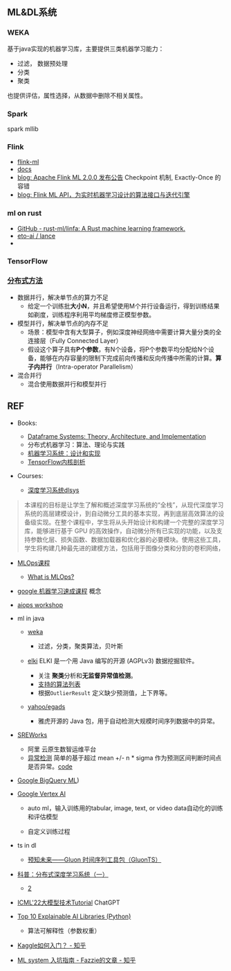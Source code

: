 ## ML&DL系统

### WEKA

基于java实现的机器学习库，主要提供三类机器学习能力：

- 过滤， 数据预处理
- 分类
- 聚类

也提供评估，属性选择，从数据中删除不相关属性。

### Spark

spark mllib

### Flink

- [flink-ml](https://github.com/apache/flink-ml)
- [docs](https://nightlies.apache.org/flink/flink-ml-docs-master/)
- [blog: Apache Flink ML 2.0.0 发布公告](https://developer.aliyun.com/article/851353)
  Checkpoint 机制, Exactly-Once 的容错
- [blog: Flink ML API，为实时机器学习设计的算法接口与迭代引擎](https://flink-learning.org.cn/article/detail/a0f69045967f9ca68736b518bd40a12a)

### ml on rust

- [GitHub - rust-ml/linfa: A Rust machine learning framework.](https://github.com/rust-ml/linfa)
- [eto-ai / lance](https://github.com/eto-ai/lance)
- 

### TensorFlow

### [分布式方法](https://openmlsys.github.io/chapter_distributed_training/methods.html)

- 数据并行，解决单节点的算力不足
  - 给定一个训练批**大小N**，并且希望使用M个并行设备运行，得到训练结果如剃度，训练程序利用平均梯度修正模型参数。
- 模型并行，解决单节点的内存不足
  - 场景：模型中含有大型算子，例如深度神经网络中需要计算大量分类的全连接层（Fully Connected Layer）
  - 假设这个算子具有**P个参数**，有N个设备，将P个参数平均分配给N个设备，能够在内存容量的限制下完成前向传播和反向传播中所需的计算。**算子内并行**（Intra-operator Parallelism）
- 混合并行
  - 混合使用数据并行和模型并行

## REF

- Books:
  
  - [Dataframe Systems: Theory, Architecture, and Implementation](https://www2.eecs.berkeley.edu/Pubs/TechRpts/2021/EECS-2021-193.pdf)
  - 分布式机器学习：算法、理论与实践
  - [机器学习系统：设计和实现](https://openmlsys.github.io/)
  - [TensorFlow内核剖析](https://github.com/horance-liu/tensorflow-internals/blob/master/tensorflow-internals.pdf)

- Courses:
  
  - [深度学习系统dlsys](https://dlsyscourse.org/) 

> 本课程的目标是让学生了解和概述深度学习系统的“全栈”，从现代深度学习系统的高层建模设计，到自动微分工具的基本实现，再到底层高效算法的设备级实现。在整个课程中，学生将从头开始设计和构建一个完整的深度学习库，能够进行基于 GPU 的高效操作，自动微分所有已实现的功能，以及支持参数化层、损失函数、数据加载器和优化器的必要模块。使用这些工具，学生将构建几种最先进的建模方法，包括用于图像分类和分割的卷积网络，

- [MLOps课程](https://madewithml.com/courses/mlops/)
  
  - [What is MLOps?](https://newrelic.com/blog/best-practices/what-is-mlops)

- [google 机器学习速成课程](https://developers.google.com/machine-learning/crash-course) 概念

- [aiops workshop](http://workshop.aiops.org/)

- ml in java
  
  - [weka](https://waikato.github.io/weka-wiki/using_the_api/)  
    
    - 过滤，分类，聚类算法，贝叶斯
  
  - [elki](https://github.com/elki-project/elki) ELKI 是一个用 Java 编写的开源 (AGPLv3) 数据挖掘软件。
    
    - 关注 **聚类**分析和**无监督异常值检测**。
    - [支持的算法列表](https://elki-project.github.io/algorithms/)
    - 根据`OutlierResult` 定义缺少预测值，上下界等。
  
  - [yahoo/egads](https://github.com/yahoo/egads)
    
    - 雅虎开源的 Java 包，用于自动检测大规模时间序列数据中的异常。

- [SREWorks](https://github.com/alibaba/SREWorks)
  
  - 阿里 云原生数智运维平台
  - [异常检测](https://github.com/alibaba/SREWorks/blob/main/saas/aiops/api/anomalydetection/README.md) 简单的基于超过 mean +/-  n * sigma 作为预测区间判断时间点是否异常。[code](https://github.com/alibaba/SREWorks/blob/main/saas/aiops/api/anomalydetection/AnomalyDetection/anomaly_detection.py)

- [Google BigQuery ML](https://cloud.google.com/bigquery-ml/docs/tutorials))

- [Google Vertex AI](https://cloud.google.com/vertex-ai/docs/start/introduction-unified-platform?hl=zh-cn)
  
  - auto ml，输入训练用的tabular, image, text, or video data自动化的训练和评估模型
  
  - 自定义训练过程

- ts in dl
  
  - [预知未来——Gluon 时间序列工具包（GluonTS）](https://zh.mxnet.io/blog/gluon-ts-release) 

- [科普：分布式深度学习系统（一）](https://zhuanlan.zhihu.com/p/29032307)
  
  - [2](https://zhuanlan.zhihu.com/p/30976469)

- [ICML'22大模型技术Tutorial](https://zhuanlan.zhihu.com/p/562741952) ChatGPT

- [Top 10 Explainable AI Libraries (Python)](https://medium.com/geekculture/top-10-explainable-ai-libraries-python-71779e70058a)
  
  - 算法可解释性（参数权重）

- [Kaggle如何入门？ - 知乎](https://www.zhihu.com/question/23987009)

- [ML system 入坑指南 - Fazzie的文章 - 知乎](https://zhuanlan.zhihu.com/p/608318764)
